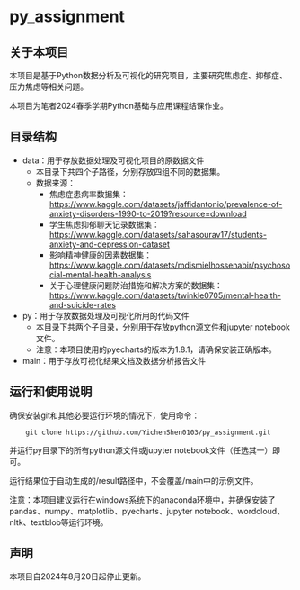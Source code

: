 # py_assignment

## 关于本项目
本项目是基于Python数据分析及可视化的研究项目，主要研究焦虑症、抑郁症、压力焦虑等相关问题。

本项目为笔者2024春季学期Python基础与应用课程结课作业。

## 目录结构
- data：用于存放数据处理及可视化项目的原数据文件
    - 本目录下共四个子路径，分别存放四组不同的数据集。
    - 数据来源：
        - 焦虑症患病率数据集：https://www.kaggle.com/datasets/jaffidantonio/prevalence-of-anxiety-disorders-1990-to-2019?resource=download
        - 学生焦虑抑郁聊天记录数据集：https://www.kaggle.com/datasets/sahasourav17/students-anxiety-and-depression-dataset
        - 影响精神健康的因素数据集：https://www.kaggle.com/datasets/mdismielhossenabir/psychosocial-mental-health-analysis
        - 关于心理健康问题防治措施和解决方案的数据集：https://www.kaggle.com/datasets/twinkle0705/mental-health-and-suicide-rates
- py：用于存放数据处理及可视化所用的代码文件
    - 本目录下共两个子目录，分别用于存放python源文件和jupyter notebook文件。
    - 注意：本项目使用的pyecharts的版本为1.8.1，请确保安装正确版本。
- main：用于存放可视化结果文档及数据分析报告文件

## 运行和使用说明
确保安装git和其他必要运行环境的情况下，使用命令：

        git clone https://github.com/YichenShen0103/py_assignment.git

并运行py目录下的所有python源文件或jupyter notebook文件（任选其一）即可。

运行结果位于自动生成的/result路径中，不会覆盖/main中的示例文件。

注意：本项目建议运行在windows系统下的anaconda环境中，并确保安装了pandas、numpy、matplotlib、pyecharts、jupyter notebook、wordcloud、nltk、textblob等运行环境。

## 声明
本项目自2024年8月20日起停止更新。